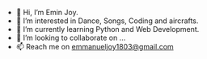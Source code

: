 - 👋 Hi, I’m Emin Joy.
- 👀 I’m interested in Dance, Songs, Coding and aircrafts.
- 🌱 I’m currently learning Python and Web Development.
- 💞️ I’m looking to collaborate on ...
- 📫 Reach me on emmanueljoy1803@gmail.com

<!---
EminJoy18/EminJoy18 is a ✨ special ✨ repository because its `README.md` (this file) appears on your GitHub profile.
You can click the Preview link to take a look at your changes.
--->
